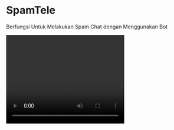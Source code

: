 # SpamTele
Berfungsi Untuk Melakukan Spam Chat dengan Menggunakan Bot

 <video width="320" height="240" controls>
  <source src="demo.mp4" type="video/mp4">
  <source src="movie.ogg" type="video/ogg">
  Your browser does not support the video tag.
</video> 
